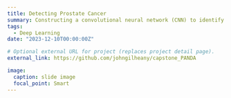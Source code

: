 ```yaml
---
title: Detecting Prostate Cancer
summary: Constructing a convolutional neural network (CNN) to identify prostate cancer in slide images, focusing on highlighting potentially cancerous regions for pathologists. More than 10,000 images were processed and segmented into 256x256 pixel tiles for improved model readability, before transfer learning techniques were employed using a pretrained ResNet50 model. The resulting model, achieved an 89% accuracy and 81% sensitivity, offering a practical solution with the ability to overlay a probability-weighted cancer mask on a slide image and a user-friendly streamlit app for cancer detection in tissue samples.
tags:
  - Deep Learning
date: "2023-12-10T00:00:00Z"

# Optional external URL for project (replaces project detail page).
external_link: https://github.com/johngilheany/capstone_PANDA

image:
  caption: slide image
  focal_point: Smart
---
```

